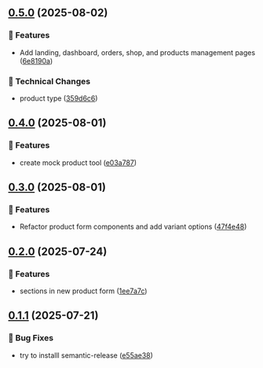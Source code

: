 ## [0.5.0](https://github.com/TranXuanPhong25/shopiew-seller/compare/v0.4.0...v0.5.0) (2025-08-02)

### 🚀 Features

* Add landing, dashboard, orders, shop, and products management pages ([6e8190a](https://github.com/TranXuanPhong25/shopiew-seller/commit/6e8190a1f6142af60a3ffa7f70bd26756b5409e8))

### 🔨 Technical Changes

* product type ([359d6c6](https://github.com/TranXuanPhong25/shopiew-seller/commit/359d6c6c6c14680b1946acae2b18a2dc7bcc3c43))

## [0.4.0](https://github.com/TranXuanPhong25/shopiew-seller/compare/v0.3.0...v0.4.0) (2025-08-01)

### 🚀 Features

* create mock product tool ([e03a787](https://github.com/TranXuanPhong25/shopiew-seller/commit/e03a787805ab189cd6496e9c4a7c1dcbed53bf42))

## [0.3.0](https://github.com/TranXuanPhong25/shopiew-seller/compare/v0.2.0...v0.3.0) (2025-08-01)

### 🚀 Features

* Refactor product form components and add variant options ([47f4e48](https://github.com/TranXuanPhong25/shopiew-seller/commit/47f4e48ae367d4a1b10216d4866b2750963d849c))

## [0.2.0](https://github.com/TranXuanPhong25/shopiew-seller/compare/v0.1.1...v0.2.0) (2025-07-24)

### 🚀 Features

* sections in new product form ([1ee7a7c](https://github.com/TranXuanPhong25/shopiew-seller/commit/1ee7a7c1b4af5d9c4185895bccb7934201a0ae4c))

## [0.1.1](https://github.com/TranXuanPhong25/shopiew-seller/compare/v0.1.0...v0.1.1) (2025-07-21)

### 🐛 Bug Fixes

* try to installl semantic-release ([e55ae38](https://github.com/TranXuanPhong25/shopiew-seller/commit/e55ae3869c30fd40da534abdcec90ac24522a5d4))
